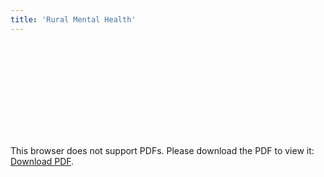 ```yaml
---
title: 'Rural Mental Health'
---
```

<object data="/PDFs/r.pdf" type="application/pdf" width="700px" height="700px">
    <embed src="/PDFs/r.pdf">
        <p>This browser does not support PDFs. Please download the PDF to view it: <a href="http://yoursite.com/the.pdf">Download PDF</a>.</p>
    </embed>
</object>
